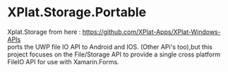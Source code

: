 # XPlat.Storage.Portable

Xplat.Storage from here : https://github.com/XPlat-Apps/XPlat-Windows-APIs  
ports the UWP file IO API to Android and IOS.  (Other APi's too),but this project focuses on the File/Storage API to provide a single cross platform FileIO API for use with Xamarin.Forms.



